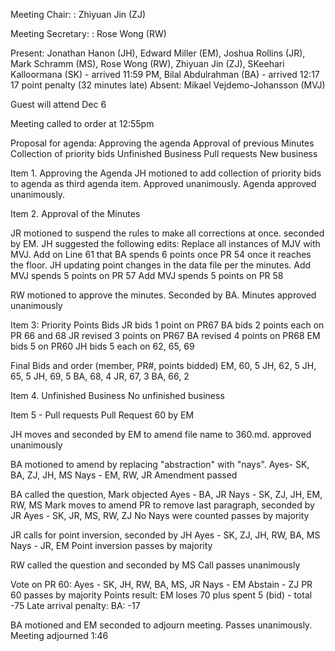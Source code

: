 Meeting Chair: : Zhiyuan Jin (ZJ)

Meeting Secretary: : Rose Wong (RW)

Present:
Jonathan Hanon (JH), Edward Miller (EM), Joshua Rollins (JR), Mark Schramm (MS), Rose Wong (RW), Zhiyuan Jin (ZJ), SKeehari Kalloormana (SK) - arrived 11:59 PM, Bilal Abdulrahman (BA) - arrived 12:17 17 point penalty (32 minutes late)
Absent:
Mikael Vejdemo-Johansson (MVJ) 

Guest will attend Dec 6

Meeting called to order at 12:55pm

Proposal for agenda:
Approving the agenda
Approval of previous Minutes
Collection of priority bids
Unfinished Business
Pull requests
New business


Item 1. Approving the Agenda
JH motioned to add collection of priority bids to agenda as third agenda item. Approved unanimously.
Agenda approved unanimously.

Item 2. Approval of the Minutes

JR motioned to suspend the rules to make all corrections at once. seconded by EM.
JH suggested the following edits:
Replace all instances of MJV with MVJ.
Add on Line 61 that BA spends 6 points once PR 54 once it reaches the floor.
JH updating point changes in the data file per the minutes.
Add MVJ spends 5 points on PR 57
Add MVJ spends 5 points on PR 58


RW motioned to approve the minutes. Seconded by BA. Minutes approved unanimously

Item 3: Priority Points Bids
JR bids 1 point on PR67
BA bids 2 points each on PR 66 and 68
JR revised 3 points on PR67
BA revised 4 points on PR68
EM bids 5 on PR60
JH bids 5 each on 62, 65, 69

Final Bids and order (member, PR#, points bidded)
EM, 60, 5
JH, 62, 5
JH, 65, 5
JH, 69, 5
BA, 68, 4
JR, 67, 3
BA, 66, 2

Item 4. Unfinished Business
No unfinished business

Item 5 - Pull requests
Pull Request 60 by EM

JH moves and seconded by EM to amend file name to 360.md. approved unanimously

BA motioned to amend by replacing "abstraction" with "nays".
Ayes- SK, BA, ZJ, JH, MS
Nays - EM, RW, JR
Amendment passed

BA called the question, Mark objected
Ayes - BA, JR
Nays - SK, ZJ, JH, EM, RW, MS
Mark moves to amend PR to remove last paragraph, seconded by JR
Ayes - SK, JR, MS, RW, ZJ
No Nays were counted
passes by majority

JR calls for point inversion, seconded by JH
Ayes - SK, ZJ, JH, RW, BA, MS
Nays - JR, EM
Point inversion passes by majority

RW called the question and seconded by MS
Call passes unanimously

Vote on PR 60:
Ayes - SK, JH, RW, BA, MS, JR
Nays - EM
Abstain - ZJ
PR 60 passes by majority
Points result: EM loses 70 plus spent 5 (bid) - total -75
Late arrival penalty: BA: -17

BA motioned and EM seconded to adjourn meeting. 
Passes unanimously.
Meeting adjourned 1:46




